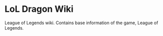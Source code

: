 # LoL Dragon Wiki

League of Legends wiki. Contains base information of the game, League of Legends.



